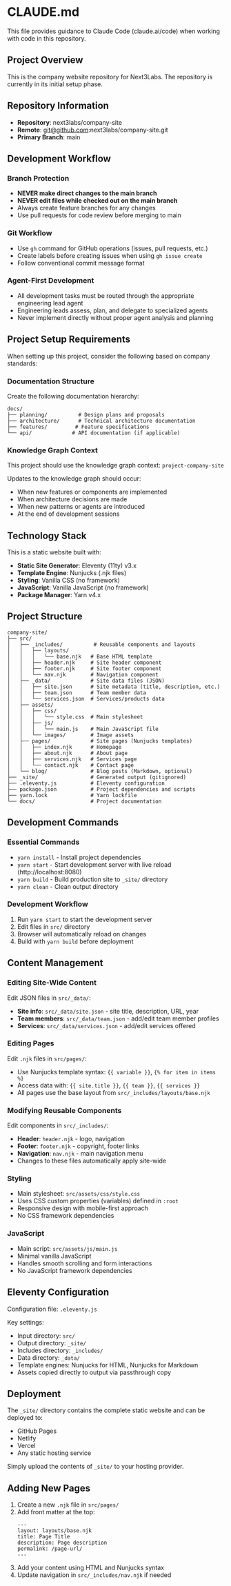 # CLAUDE.md

This file provides guidance to Claude Code (claude.ai/code) when working with code in this repository.

## Project Overview

This is the company website repository for Next3Labs. The repository is currently in its initial setup phase.

## Repository Information

- **Repository**: next3labs/company-site
- **Remote**: git@github.com:next3labs/company-site.git
- **Primary Branch**: main

## Development Workflow

### Branch Protection
- **NEVER make direct changes to the main branch**
- **NEVER edit files while checked out on the main branch**
- Always create feature branches for any changes
- Use pull requests for code review before merging to main

### Git Workflow
- Use `gh` command for GitHub operations (issues, pull requests, etc.)
- Create labels before creating issues when using `gh issue create`
- Follow conventional commit message format

### Agent-First Development
- All development tasks must be routed through the appropriate engineering lead agent
- Engineering leads assess, plan, and delegate to specialized agents
- Never implement directly without proper agent analysis and planning

## Project Setup Requirements

When setting up this project, consider the following based on company standards:

### Documentation Structure
Create the following documentation hierarchy:
```
docs/
├── planning/          # Design plans and proposals
├── architecture/      # Technical architecture documentation
├── features/         # Feature specifications
└── api/             # API documentation (if applicable)
```

### Knowledge Graph Context
This project should use the knowledge graph context: `project-company-site`

Updates to the knowledge graph should occur:
- When new features or components are implemented
- When architecture decisions are made
- When new patterns or agents are introduced
- At the end of development sessions

## Technology Stack

This is a static website built with:
- **Static Site Generator**: Eleventy (11ty) v3.x
- **Template Engine**: Nunjucks (.njk files)
- **Styling**: Vanilla CSS (no framework)
- **JavaScript**: Vanilla JavaScript (no framework)
- **Package Manager**: Yarn v4.x

## Project Structure

```
company-site/
├── src/
│   ├── _includes/          # Reusable components and layouts
│   │   ├── layouts/
│   │   │   └── base.njk   # Base HTML template
│   │   ├── header.njk     # Site header component
│   │   ├── footer.njk     # Site footer component
│   │   └── nav.njk        # Navigation component
│   ├── _data/             # Site data files (JSON)
│   │   ├── site.json      # Site metadata (title, description, etc.)
│   │   ├── team.json      # Team member data
│   │   └── services.json  # Services/products data
│   ├── assets/
│   │   ├── css/
│   │   │   └── style.css  # Main stylesheet
│   │   ├── js/
│   │   │   └── main.js    # Main JavaScript file
│   │   └── images/        # Image assets
│   ├── pages/             # Site pages (Nunjucks templates)
│   │   ├── index.njk      # Homepage
│   │   ├── about.njk      # About page
│   │   ├── services.njk   # Services page
│   │   └── contact.njk    # Contact page
│   └── blog/              # Blog posts (Markdown, optional)
├── _site/                 # Generated output (gitignored)
├── .eleventy.js           # Eleventy configuration
├── package.json           # Project dependencies and scripts
├── yarn.lock              # Yarn lockfile
└── docs/                  # Project documentation
```

## Development Commands

### Essential Commands
- `yarn install` - Install project dependencies
- `yarn start` - Start development server with live reload (http://localhost:8080)
- `yarn build` - Build production site to `_site/` directory
- `yarn clean` - Clean output directory

### Development Workflow
1. Run `yarn start` to start the development server
2. Edit files in `src/` directory
3. Browser will automatically reload on changes
4. Build with `yarn build` before deployment

## Content Management

### Editing Site-Wide Content
Edit JSON files in `src/_data/`:
- **Site info**: `src/_data/site.json` - site title, description, URL, year
- **Team members**: `src/_data/team.json` - add/edit team member profiles
- **Services**: `src/_data/services.json` - add/edit services offered

### Editing Pages
Edit `.njk` files in `src/pages/`:
- Use Nunjucks template syntax: `{{ variable }}`, `{% for item in items %}`
- Access data with: `{{ site.title }}`, `{{ team }}`, `{{ services }}`
- All pages use the base layout from `src/_includes/layouts/base.njk`

### Modifying Reusable Components
Edit components in `src/_includes/`:
- **Header**: `header.njk` - logo, navigation
- **Footer**: `footer.njk` - copyright, footer links
- **Navigation**: `nav.njk` - main navigation menu
- Changes to these files automatically apply site-wide

### Styling
- Main stylesheet: `src/assets/css/style.css`
- Uses CSS custom properties (variables) defined in `:root`
- Responsive design with mobile-first approach
- No CSS framework dependencies

### JavaScript
- Main script: `src/assets/js/main.js`
- Minimal vanilla JavaScript
- Handles smooth scrolling and form interactions
- No JavaScript framework dependencies

## Eleventy Configuration

Configuration file: `.eleventy.js`

Key settings:
- Input directory: `src/`
- Output directory: `_site/`
- Includes directory: `_includes/`
- Data directory: `_data/`
- Template engines: Nunjucks for HTML, Nunjucks for Markdown
- Assets copied directly to output via passthrough copy

## Deployment

The `_site/` directory contains the complete static website and can be deployed to:
- GitHub Pages
- Netlify
- Vercel
- Any static hosting service

Simply upload the contents of `_site/` to your hosting provider.

## Adding New Pages

1. Create a new `.njk` file in `src/pages/`
2. Add front matter at the top:
   ```
   ---
   layout: layouts/base.njk
   title: Page Title
   description: Page description
   permalink: /page-url/
   ---
   ```
3. Add your content using HTML and Nunjucks syntax
4. Update navigation in `src/_includes/nav.njk` if needed
